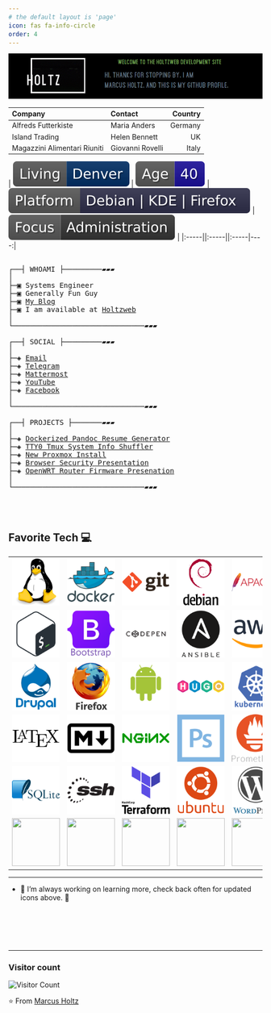 ```yaml
---
# the default layout is 'page'
icon: fas fa-info-circle
order: 4
---
```


![Marcus Holtz](/assets/img/resume/holtzweb-banner-frames.gif)



| Company                      | Contact          | Country |
|:-----------------------------|:-----------------|--------:|
| Alfreds Futterkiste          | Maria Anders     | Germany |
| Island Trading               | Helen Bennett    | UK      |
| Magazzini Alimentari Riuniti | Giovanni Rovelli | Italy   |



| ![living](/assets/img/resume/Living-Denver.svg) | ![age](/assets/img/resume/Age-40.svg) | ![distro](/assets/img/resume/Platform-Debian.Kde.Firefox.svg) | ![skill](/assets/img/resume/Focus-Administration.svg) |
|:-----||:-----||:-----|----:|


<pre>

┌──┤ WHOAMI ├─────────▰▰▰
│
├─▣ Systems Engineer
├─▣ Generally Fun Guy
├─▣ <a href="https://marcusholtz.github.io/">My Blog</a>
├─▣ I am available at <a href="https://holtzweb.com/">Holtzweb</a>
│
└───────────────────────────────▰▰▰

┌──┤ SOCIAL ├─────────▰▰▰
│
├─◈ <a href="mailto:marcusaholtz+github@gmail.com">Email</a>
├─◈ <a href="https://t.me/InvalidDisk">Telegram</a>
├─◈ <a href="https://mattermost.sofree.us/sfs303/messages/@marcus">Mattermost</a>
├─◈ <a href="https://www.youtube.com/@vvwvwwvvwvwvvw">YouTube</a>
├─◈ <a href="https://www.facebook.com/DepartmentofDefense">Facebook</a>
│
└───────────────────────────────▰▰▰

┌──┤ PROJECTS ├───────▰▰▰
│
├─◈ <a href="https://github.com/MarcusHoltz/resume-generator">Dockerized Pandoc Resume Generator</a>
├─◈ <a href="https://github.com/MarcusHoltz/tmux-screen-rotate">TTY0 Tmux System Info Shuffler</a>
├─◈ <a href="https://marcusholtz.github.io/Proxmox">New Proxmox Install</a>
├─◈ <a href="https://nextcloud.sofree.us/index.php/s/6ntcY6iyDSnyLBZ">Browser Security Presentation</a>
├─◈ <a href="https://www.holtzweb.com/openwrt-presentation.html">OpenWRT Router Firmware Presenation</a>
│
└───────────────────────────────▰▰▰
</pre>

<br/>
<br/>

## Favorite Tech 💻


|   |   |   |   |   |
|---|---|---|---|---|
| <img src="https://raw.githubusercontent.com/devicons/devicon/master/icons/linux/linux-original.svg" width="95vw" height="95vw"> | <img src="https://raw.githubusercontent.com/devicons/devicon/master/icons/docker/docker-original-wordmark.svg" width="95vw" height="95vw"> | <img src="https://raw.githubusercontent.com/devicons/devicon/master/icons/git/git-original-wordmark.svg" width="95vw" height="95vw"> | <img src="https://raw.githubusercontent.com/devicons/devicon/master/icons/debian/debian-original-wordmark.svg" width="95vw" height="95vw"> | <img src="https://raw.githubusercontent.com/devicons/devicon/master/icons/apache/apache-original-wordmark.svg" width="95vw" height="95vw"> |
| <img src="https://raw.githubusercontent.com/devicons/devicon/master/icons/bash/bash-original.svg" width="95vw" height="95vw"> | <img src="https://raw.githubusercontent.com/devicons/devicon/master/icons/bootstrap/bootstrap-original-wordmark.svg" width="95vw" height="95vw"> | <img src="https://raw.githubusercontent.com/devicons/devicon/master/icons/codepen/codepen-original-wordmark.svg" width="95vw" height="95vw"> | <img src="https://raw.githubusercontent.com/devicons/devicon/master/icons/ansible/ansible-original-wordmark.svg" width="95vw" height="95vw"> | <img src="https://raw.githubusercontent.com/devicons/devicon/master/icons/amazonwebservices/amazonwebservices-original-wordmark.svg" width="95vw" height="95vw"> | 
| <img src="https://raw.githubusercontent.com/devicons/devicon/master/icons/drupal/drupal-original-wordmark.svg" width="95vw" height="95vw"> | <img src="https://raw.githubusercontent.com/devicons/devicon/master/icons/firefox/firefox-original-wordmark.svg" width="95vw" height="95vw"> | <img src="https://raw.githubusercontent.com/devicons/devicon/master/icons/android/android-original-wordmark.svg" width="95vw" height="95vw"> | <img src="https://raw.githubusercontent.com/devicons/devicon/master/icons/hugo/hugo-original-wordmark.svg" width="95vw" height="95vw"> | <img src="https://raw.githubusercontent.com/devicons/devicon/master/icons/kubernetes/kubernetes-plain-wordmark.svg" width="95vw" height="95vw"> |
| <img src="https://raw.githubusercontent.com/devicons/devicon/master/icons/latex/latex-original.svg" width="95vw" height="95vw"> | <img src="https://raw.githubusercontent.com/devicons/devicon/master/icons/markdown/markdown-original.svg" width="95vw" height="95vw"> | <img src="https://raw.githubusercontent.com/devicons/devicon/master/icons/nginx/nginx-original.svg" width="95vw" height="95vw"> | <img src="https://raw.githubusercontent.com/devicons/devicon/master/icons/photoshop/photoshop-line.svg" width="95vw" height="95vw"> | <img src="https://raw.githubusercontent.com/devicons/devicon/master/icons/prometheus/prometheus-original-wordmark.svg" width="95vw" height="95vw"> |
| <img src="https://raw.githubusercontent.com/devicons/devicon/master/icons/sqlite/sqlite-original-wordmark.svg" width="95vw" height="95vw"> | <img src="https://raw.githubusercontent.com/devicons/devicon/master/icons/ssh/ssh-original-wordmark.svg" width="95vw" height="95vw"> | <img src="https://raw.githubusercontent.com/devicons/devicon/master/icons/terraform/terraform-original-wordmark.svg" width="95vw" height="95vw"> | <img src="https://raw.githubusercontent.com/devicons/devicon/master/icons/ubuntu/ubuntu-plain-wordmark.svg" width="95vw" height="95vw"> | <img src="https://raw.githubusercontent.com/devicons/devicon/master/icons/wordpress/wordpress-original.svg" width="95vw" height="95vw"> |
| <img src="https://i.ibb.co/TLwrLDf/proxmox.png" width="95vw" height="95vw"> | <img src="https://upload.wikimedia.org/wikipedia/commons/7/75/OpenZFS_logo.svg" width="95vw" height="95vw"> | <img src="https://upload.wikimedia.org/wikipedia/commons/a/ab/Haproxy-logo.png" width="95vw" height="95vw"> | <img src="https://user-images.githubusercontent.com/23664304/36225509-be167464-117f-11e8-9bfc-cba7acd889c5.png" width="95vw" height="95vw"> | <img src="https://www.lan-monitor.de/wp-content/uploads/securityonion-logo.png" width="95vw" height="95vw"> |


* * * 


- 🌱 I’m always working on learning more, check back often for updated icons above.  📝
<br/>
<br/>
<br/>
<br/>



* * * 



### Visitor count
![Visitor Count](https://profile-counter.glitch.me/MarcusHoltz/count.svg)



⭐️ From [Marcus Holtz](https://github.com/MarcusHoltz)

